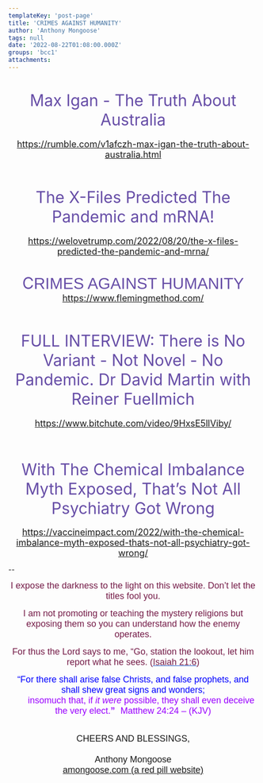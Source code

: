 ```yaml
---
templateKey: 'post-page'
title: 'CRIMES AGAINST HUMANITY'
author: 'Anthony Mongoose'
tags: null
date: '2022-08-22T01:08:00.000Z'
groups: 'bcc1'
attachments:
---
```

<html><head></head><body><div dir="ltr"><div style="text-align:center"><span style="color:rgb(103,78,167)"><font size="6">
</font></span><h1><span style="font-weight:normal"><span style="color:rgb(103,78,167)"><font size="6">Max Igan - The Truth About Australia</font></span></span></h1><div><font size="4"><a href="https://rumble.com/v1afczh-max-igan-the-truth-about-australia.html" target="_blank">https://rumble.com/v1afczh-max-igan-the-truth-about-australia.html</a></font></div><div><br></div>

</div><div style="text-align:center"><span style="color:rgb(103,78,167)"><font size="6">
</font></span><h1><span style="color:rgb(103,78,167)"><span style="font-weight:normal"><font size="6">The X-Files Predicted The Pandemic and mRNA!</font></span></span></h1>

</div><div style="text-align:center"><span style="color:rgb(0,0,0)"><font size="4"><a href="https://welovetrump.com/2022/08/20/the-x-files-predicted-the-pandemic-and-mrna/" target="_blank">https://welovetrump.com/2022/08/20/the-x-files-predicted-the-pandemic-and-mrna/</a><br></font></span></div><div style="text-align:center"><br></div><div style="text-align:center"><br></div><div style="text-align:center">
<div style="text-align:center"><span style="color:rgb(103,78,167)"><font size="6">C<span class="gmail_default" style="font-family:tahoma,sans-serif">RIMES AGAINST HUMANITY</span></font></span></div><div style="text-align:center"><font size="4"><a href="https://www.flemingmethod.com/" target="_blank">https://www.flemingmethod.com/</a><br></font></div><div style="text-align:center"><br></div><div style="text-align:center">
<h1 id="m_1440925648040524691m_2240398159361980175gmail-video-title"><span style="color:rgb(103,78,167)"><font size="6"><span style="font-weight:normal">FULL INTERVIEW: There is No Variant - Not Novel - No Pandemic. Dr David Martin with Reiner Fuellmich</span></font></span></h1><div><font size="4"><a href="https://www.bitchute.com/video/9HxsE5llViby/" target="_blank">https://www.bitchute.com/video/9HxsE5llViby/</a><br></font></div><div><br></div><div><br><font size="4"></font></div>

</div>

<span style="color:rgb(0,0,0)"><font size="4"></font></span></div><div style="text-align:center">
<h2><span style="color:rgb(103,78,167)"><span style="font-weight:normal"><font size="6">With The Chemical Imbalance Myth Exposed, That’s Not All Psychiatry Got Wrong</font></span></span></h2><div><font size="4"><a href="https://vaccineimpact.com/2022/with-the-chemical-imbalance-myth-exposed-thats-not-all-psychiatry-got-wrong/" target="_blank">https://vaccineimpact.com/2022/with-the-chemical-imbalance-myth-exposed-thats-not-all-psychiatry-got-wrong/</a></font></div>

<font size="4"></font></div>-- <br><div dir="ltr" data-smartmail="gmail_signature"><div dir="ltr"><div><p style="font-family:tahoma,sans-serif;text-align:center;color:rgb(136,136,136)"><span style="color:rgb(116,27,71)"><font size="4" face="tahoma, sans-serif">I expose the darkness to the light on this website. Don’t let the titles fool you.</font></span></p><p style="font-family:tahoma,sans-serif;text-align:center;color:rgb(136,136,136)"><span style="color:rgb(116,27,71)"><font size="4" face="tahoma, sans-serif">I am not promoting or teaching the mystery religions but exposing them so you can understand how the enemy operates.</font></span></p><p style="color:rgb(34,34,34);font-family:tahoma,sans-serif;text-align:center"><font size="4" face="tahoma, sans-serif"><font color="#741b47">For thus the Lord says to me, “Go, station the lookout, let him report what he sees. (</font><a href="https://www.kingjamesbibleonline.org/Isaiah-21-6/" style="color:rgb(17,85,204)" target="_blank"><font color="#741b47">Isaiah 21:6</font></a><font color="#741b47">)</font></font></p><p style="color:rgb(136,136,136)"><span style="font-family:tahoma,sans-serif;text-align:center"><span style="color:rgb(116,27,71)"></span></span></p><p style="color:rgb(34,34,34);font-family:tahoma,sans-serif;text-align:center"><font size="4" face="tahoma, sans-serif"><font color="#741b47"><font size="4" face="tahoma, sans-serif"><font color="#888888"><font size="4" face="tahoma, sans-serif"><font color="#741b47"><font color="#888888"><span style="color:rgb(0,0,255)"><font size="6"><font size="4">“For there shall arise false Christs, and false prophets, and shall shew great signs and wonders;<span></span></font><b><span style="font-size:small"><font size="4"></font><br>&nbsp; &nbsp; &nbsp; &nbsp;&nbsp;&nbsp;<font size="4" face="tahoma, sans-serif"><font color="#888888"><font size="4" face="tahoma, sans-serif"><font color="#741b47"><font color="#888888"><span style="color:rgb(0,0,255)"><font size="6"><b><font size="4"><span style="color:rgb(153,0,255)"><span style="font-weight:normal">insomuch that,</span></span><span></span><span><span style="font-weight:normal">&nbsp;</span></span><span style="color:rgb(153,0,255)"><span></span><span><span style="font-weight:normal"></span></span><span style="font-weight:normal">if&nbsp;</span><i><span style="font-weight:normal">it were</span></i><span style="font-weight:normal">&nbsp;possible</span></span><span><span style="color:rgb(153,0,255)"><span style="font-weight:normal">,</span></span></span><span style="color:rgb(153,0,255)"><span><span style="font-weight:normal">&nbsp;</span></span><span style="font-weight:normal">they shall&nbsp;</span><span><span style="font-weight:normal">even&nbsp;</span></span><span style="font-weight:normal">deceive the very elect.</span></span></font></b><font size="4"><span style="color:rgb(153,0,255)">”</span></font><span style="font-size:small">&nbsp;&nbsp;<span style="color:rgb(153,0,255)">&nbsp;</span></span></font><span style="font-weight:normal"><span style="color:rgb(153,0,255)"><font size="4">Matthew 24:24 – (</font><font size="4"><span style="font-size:small"></span>KJV)</font></span></span></span></font></font></font></font></font></span></b></font></span></font></font></font></font></font></font></font></p></div><div style="text-align:center"><font size="4" face="tahoma, sans-serif"><br></font></div><div style="text-align:center"><font size="4" face="tahoma, sans-serif">CHEERS AND BLESSINGS,</font></div><div style="text-align:center"><font size="4" face="tahoma,sans-serif"><br></font></div><div style="text-align:center"><font size="4" face="tahoma,sans-serif">Anthony Mongoose</font></div><div style="text-align:center"><font face="tahoma,sans-serif"><a href="https://amongoose.com" target="_blank"><font size="4">amongoose.com (a red pill website)</font></a><br></font></div></div></div></div>
</body></html>